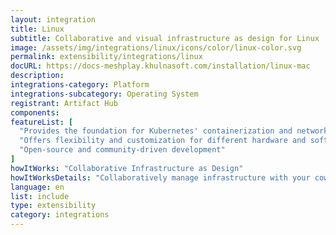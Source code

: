 ```yaml
---
layout: integration
title: Linux
subtitle: Collaborative and visual infrastructure as design for Linux
image: /assets/img/integrations/linux/icons/color/linux-color.svg
permalink: extensibility/integrations/linux
docURL: https://docs-meshplay.khulnasoft.com/installation/linux-mac
description: 
integrations-category: Platform
integrations-subcategory: Operating System
registrant: Artifact Hub
components: 
featureList: [
  "Provides the foundation for Kubernetes' containerization and networking",
  "Offers flexibility and customization for different hardware and software configurations",
  "Open-source and community-driven development"
]
howItWorks: "Collaborative Infrastructure as Design"
howItWorksDetails: "Collaboratively manage infrastructure with your coworkers synchronously sharing the same designs."
language: en
list: include
type: extensibility
category: integrations
---
```

